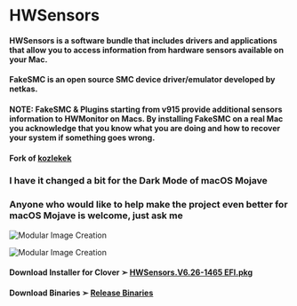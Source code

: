 # HWSensors

#### HWSensors is a software bundle that includes drivers and applications that allow you to access information from hardware sensors available on your Mac.

#### FakeSMC is an open source SMC device driver/emulator developed by netkas.

#### NOTE: FakeSMC & Plugins starting from v915 provide additional sensors information to HWMonitor on Macs. By installing FakeSMC on a real Mac you acknowledge that you know what you are doing and how to recover your system if something goes wrong.

#### Fork of [kozlekek](https://github.com/kozlekek/HWSensors)

### I have it changed a bit for the Dark Mode of macOS Mojave

### Anyone who would like to help make the project even better for macOS Mojave is welcome, just ask me

![Modular Image Creation](https://i25.servimg.com/u/f25/18/50/18/69/hwm11.png)

![Modular Image Creation](https://i25.servimg.com/u/f25/18/50/18/69/captu583.png)



#### Download Installer for Clover ➣ [HWSensors.V6.26-1465 EFI.pkg](https://github.com/chris1111/HWSensors/releases/tag/V1)

#### Download Binaries ➣ [Release Binaries](https://github.com/chris1111/HWSensors/releases/tag/V2)